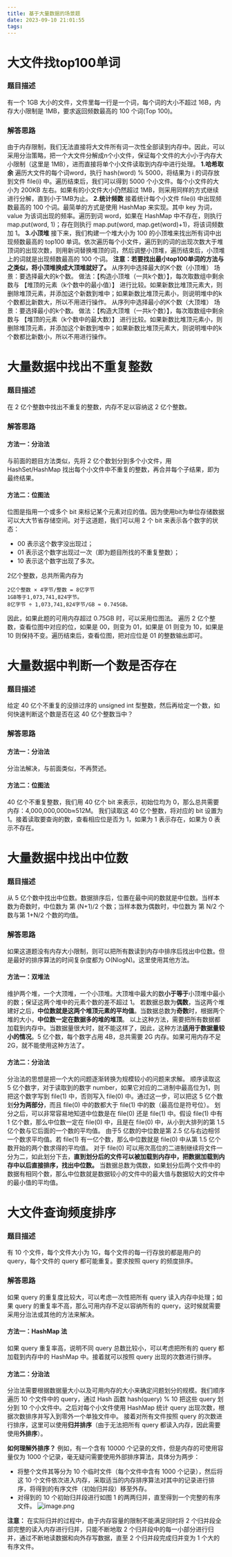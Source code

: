 ```yaml
---
title: 基于大量数据的场景题
date: 2023-09-10 21:01:55
tags:
---
```

# 大文件找top100单词

### 题目描述

有一个 1GB 大小的文件，文件里每一行是一个词，每个词的大小不超过 16B，内存大小限制是 1MB，要求返回频数最高的 100 个词(Top 100)。

### 解答思路

由于内存限制，我们无法直接将大文件所有词一次性全部读到内存中。因此，可以采用分治策略，把一个大文件分解成n个小文件，保证每个文件的大小小于内存大小限制（这里是 1MB），进而直接将单个小文件读取到内存中进行处理。
**1.哈希取余**
遍历大文件的每个词word，执行 hash(word) % 5000，将结果为 i 的词存放到文件 file(i) 中。遍历结束后，我们可以得到 5000 个小文件。每个小文件的大小为 200KB 左右。如果有的小文件大小仍然超过 1MB，则采用同样的方式继续进行分解，直到小于1MB为止。
**2.统计频数**
接着统计每个小文件 file(i) 中出现频数最高的 100 个词。最简单的方式是使用 HashMap 来实现。其中 key 为词，value 为该词出现的频率。遍历到词 word，如果在 HashMap 中不存在，则执行 map.put(word, 1)；存在则执行 map.put(word, map.get(word)+1)，将该词频数加 1。
**3.小顶堆**
接下来，我们构建一个堆大小为 100 的小顶堆来找出所有词中出现频数最高的 top100 单词。依次遍历每个小文件，遍历到的词的出现次数大于堆顶词的出现次数，则用新词替换堆顶的词，然后调整小顶堆，遍历结束后，小顶堆上的词就是出现频数最高的 100 个词。
**注意：若要找出最小top100单词的方法与之类似，将小顶堆换成大顶堆就好了。**
从序列中选择最大的K个数（小顶堆）
场景：要选择最大的k个数。
做法：【构造小顶堆（一共k个数）】，每次取数组中剩余数与 【堆顶的元素（k个数中的最小值）】 进行比较。如果新数比堆顶元素大，则删除堆顶元素，并添加这个新数到堆中；如果新数比堆顶元素小，则说明堆中的k个数都比新数大，所以不用进行操作。
从序列中选择最小的K个数（大顶堆）
场景：要选择最小的k个数。
做法：【构造大顶堆（一共k个数）】，每次取数组中剩余数与 【堆顶的元素（k个数中的最大数）】 进行比较。如果新数比堆顶元素小，则删除堆顶元素，并添加这个新数到堆中；如果新数比堆顶元素大，则说明堆中的k个数都比新数小，所以不用进行操作。

# 大量数据中找出不重复整数

### 题目描述

在 2 亿个整数中找出不重复的整数，内存不足以容纳这 2 亿个整数。

### 解答思路

#### 方法一：分治法

与前面的题目方法类似，先将 2 亿个数划分到多个小文件，用 HashSet/HashMap 找出每个小文件中不重复的整数，再合并每个子结果，即为最终结果。

#### 方法二：位图法

位图是指用一个或多个 bit 来标记某个元素对应的值。因为使用bit为单位存储数据可以大大节省存储空间。对于这道题，我们可以用 2 个 bit 来表示各个数字的状态：

- 00 表示这个数字没出现过；
- 01 表示这个数字出现过一次（即为题目所找的不重复整数）；
- 10 表示这个数字出现了多次。

2亿个整数，总共所需内存为

```shell
2亿个整数 × 4字节/整数 = 8亿字节
1GB等于1,073,741,824字节。
8亿字节 ÷ 1,073,741,824字节/GB ≈ 0.745GB。
```

因此，如果此题的可用内存超过 0.75GB 时，可以采用位图法。
遍历 2 亿个整数，查看位图中对应的位，如果是 00，则变为 01，如果是 01 则变为 10，如果是 10 则保持不变。遍历结束后，查看位图，把对应位是 01 的整数输出即可。

# 大量数据中判断一个数是否存在

### 题目描述

给定 40 亿个不重复的没排过序的 unsigned int 型整数，然后再给定一个数，如何快速判断这个数是否在这 40 亿个整数当中？

### 解答思路

#### 方法一：分治法

分治法解决，与前面类似，不再赘述。

#### 方法二：位图法

40 亿个不重复整数，我们用 40 亿个 bit 来表示，初始位均为 0，那么总共需要内存：4,000,000,000b≈512M。
我们读取这 40 亿个整数，将对应的 bit 设置为 1。接着读取要查询的数，查看相应位是否为 1，如果为 1 表示存在，如果为 0 表示不存在。

# 大量数据中找出中位数

### 题目描述

从 5 亿个数中找出中位数。数据排序后，位置在最中间的数就是中位数。当样本数为奇数时，中位数为 第 (N+1)/2 个数；当样本数为偶数时，中位数为 第 N/2 个数与第 1+N/2 个数的均值。

### 解答思路

如果这道题没有内存大小限制，则可以把所有数读到内存中排序后找出中位数。但是最好的排序算法的时间复杂度都为 O(NlogN)。这里使用其他方法。

#### 方法一：双堆法

维护两个堆，一个大顶堆，一个小顶堆。大顶堆中最大的数**小于等于**小顶堆中最小的数；保证这两个堆中的元素个数的差不超过 1。
若数据总数为**偶数**，当这两个堆建好之后，**中位数就是这两个堆顶元素的平均值**。当数据总数为**奇数**时，根据两个堆的大小，**中位数一定在数据多的堆的堆顶**。
以上这种方法，需要把所有数据都加载到内存中。当数据量很大时，就不能这样了，因此，这种方法**适用于数据量较小的情况**。5 亿个数，每个数字占用 4B，总共需要 2G 内存。如果可用内存不足 2G，就不能使用这种方法了。

#### 方法二：分治法

分治法的思想是把一个大的问题逐渐转换为规模较小的问题来求解。
顺序读取这 5 亿个数字，对于读取到的数字 number，如果它对应的二进制中最高位为1，则把这个数字写到 file(1) 中，否则写入 file(0) 中。通过这一步，可以把这 5 亿个数划**分为两部分**，而且 file(0) 中的数都大于 file(1) 中的数（最高位是符号位）。
划分之后，可以非常容易地知道中位数是在 file(0) 还是 file(1) 中。假设 file(1) 中有 1 亿个数，那么中位数一定在 file(0) 中，且是在 file(0) 中，从小到大排列的第 1.5 亿个数与它后面的一个数的平均值。
由于5 亿数的中位数是第 2.5 亿与右边相邻一个数求平均值。若 file(1) 有一亿个数，那么中位数就是 file(0) 中从第 1.5 亿个数开始的两个数求得的平均值。
对于 file(0) 可以用次高位的二进制继续将文件一分为二，如此划分下去，**直到划分后的文件可以被加载到内存中，把数据加载到内存中以后直接排序，找出中位数。**
当数据总数为偶数，如果划分后两个文件中的数据有相同个数，那么中位数就是数据较小的文件中的最大值与数据较大的文件中的最小值的平均值。

# 大文件查询频度排序

### 题目描述

有 10 个文件，每个文件大小为 1G，每个文件的每一行存放的都是用户的 query，每个文件的 query 都可能重复。要求按照 query 的频度排序。

### 解答思路

如果 query 的重复度比较大，可以考虑一次性把所有 query 读入内存中处理；如果 query 的重复率不高，那么可用内存不足以容纳所有的 query，这时候就需要采用分治法或其他的方法来解决。

#### 方法一：HashMap 法

如果 query 重复率高，说明不同 query 总数比较小，可以考虑把所有的 query 都加载到内存中的 HashMap 中。接着就可以按照 query 出现的次数进行排序。

#### 方法二：分治法

分治法需要根据数据量大小以及可用内存的大小来确定问题划分的规模。我们顺序遍历 10 个文件中的 query，通过 Hash 函数 hash(query) % 10 把这些 query 划分到 10 个小文件中。之后对每个小文件使用 HashMap 统计 query 出现次数，根据次数排序并写入到零外一个单独文件中。
接着对所有文件按照 query 的次数进行排序，这里可以使用**归并排序**（由于无法把所有 query 都读入内存，因此需要使用**外排序**）。

**如何理解外排序？**
例如，有一个含有 10000 个记录的文件，但是内存的可使用容量仅为 1000 个记录，毫无疑问需要使用外部排序算法，具体分为两步：

- 将整个文件其等分为 10 个临时文件（每个文件中含有 1000 个记录），然后将这 10 个文件依次进入内存，采取适当的内存排序算法对其中的记录进行排序，将得到的有序文件（初始归并段）移至外存。
- 对得到的 10 个初始归并段进行如图 1 的两两归并，直至得到一个完整的有序文件。
![image.png](https://cdn.staticaly.com/gh/1294566108/1294566108.github.io@release/images/outSourt.pkuo99qstj4.webp)

**注意：** 在实际归并的过程中，由于内存容量的限制不能满足同时将 2 个归并段全部完整的读入内存进行归并，只能不断地取 2 个归并段中的每一小部分进行归并，通过不断地读数据和向外存写数据，直至 2 个归并段完成归并变为 1 个大的有序文件。